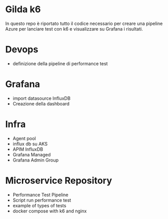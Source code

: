 # Gilda k6
In questo repo è riportato tutto il codice necessario per creare una pipeline Azure per lanciare test con k6 
e visualizzare su Grafana i risultati.

# Devops
* definizione della pipeline di performance test

# Grafana
* import datasource InfluxDB
* Creazione della dashboard

# Infra
* Agent pool
* influx db su AKS
* APIM InfluxDB
* Grafana Managed
* Grafana Admin Group

# Microservice Repository
* Performance Test Pipeline
* Script run performance test
* example of types of tests 
* docker compose with k6 and nginx
